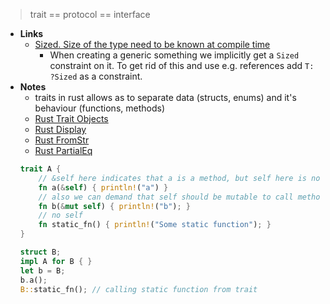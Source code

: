 > trait == protocol == interface

- **Links**
	- [Sized. Size of the type need to be known at compile time](https://doc.rust-lang.org/stable/core/marker/trait.Sized.html)
		- When creating a generic something we implicitly get a `Sized` constraint on it. To get rid of this and use e.g. references add `T: ?Sized` as a constraint.
- **Notes**
	- traits in rust allows as to separate data (structs, enums) and it's behaviour (functions, methods)
	- [Rust Trait Objects](Rust%20Trait%20Objects.md)
	- [Rust Display](Rust%20Display.md)
	- [Rust FromStr](Rust%20FromStr.md)
	- [Rust PartialEq](Rust%20PartialEq.md)
	```rust
	trait A {
		// &self here indicates that a is a method, but self here is not mutable
		fn a(&self) { println!("a") }
		// also we can demand that self should be mutable to call method
		fn b(&mut self) { println!("b"); }
		// no self
		fn static_fn() { println!("Some static function"); }
	}
	
	struct B;
	impl A for B { }
	let b = B;
	b.a();
	B::static_fn(); // calling static function from trait
	```
